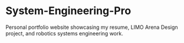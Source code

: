 # System-Engineering-Pro
Personal portfolio website showcasing my resume, LIMO Arena Design project, and robotics systems engineering work.
